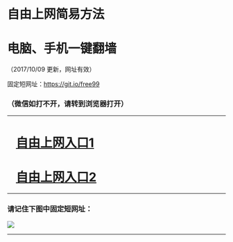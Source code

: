 ﻿# 自由上网简易方法

# 电脑、手机一键翻墙

（2017/10/09 更新，网址有效）

固定短网址：https://git.io/free99

### （微信如打不开，请转到浏览器打开）


***





# &nbsp;&nbsp; <a href="http://ft169235871.fwq-tz-1001.info/fwqtz01.html?t=100900124064 " target="_blank">自由上网入口1</a>
# &nbsp;&nbsp; <a href="http://ft3179028644.fwq-tz-1002.info/fwqtz02.html?t=100900130906 " target="_blank">自由上网入口2</a>
***

### 请记住下图中固定短网址：

<img src="https://s3-us-west-2.amazonaws.com/fwq-1001/yjfq-20170905okok.png" /> 


***


